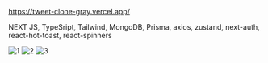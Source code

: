 https://tweet-clone-gray.vercel.app/

NEXT JS, TypeSript, Tailwind, MongoDB, Prisma, axios, zustand, next-auth, react-hot-toast, react-spinners

![1](https://user-images.githubusercontent.com/114927397/228587449-9900c17d-23bf-4a9f-9f3d-e622f1fec9b0.jpg)
![2](https://user-images.githubusercontent.com/114927397/228587458-e8910276-88bd-44ba-b01a-94e7f3cf84a7.jpg)
![3](https://user-images.githubusercontent.com/114927397/228587461-b2f5e01f-2a9f-4d30-b9df-9bae72a15312.jpg)
